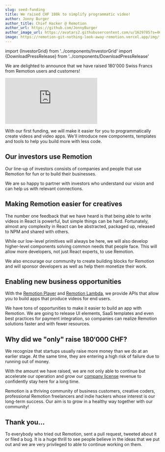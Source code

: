 ```yaml
---
slug: seed-funding
title: We raised CHF 180k to simplify programmatic video!
author: Jonny Burger
author_title: Chief Hacker @ Remotion
author_url: https://github.com/JonnyBurger
author_image_url: https://avatars2.githubusercontent.com/u/1629785?s=460&u=12eb94da6070d00fc924761ce06e3a428d01b7e9&v=4
image: https://remotion-git-nothing-look-away-remotion.vercel.app/img/funding-banner.jpg
---
```


import {InvestorGrid} from '../components/InvestorGrid'
import {DownloadPressRelease} from '../components/DownloadPressRelease'

We are delighted to announce that we have raised 180'000 Swiss Francs from Remotion users and customers!

<iframe style={{
  width: '100%',
  aspectRatio: '16 / 9'
}} src="https://www.youtube.com/embed/LMFxGQrAwTs" title="YouTube video player" frameborder="0" allow="accelerometer; autoplay; clipboard-write; encrypted-media; gyroscope; picture-in-picture" allowfullscreen></iframe>

With our first funding, we will make it easier for you to programmatically create videos and video apps. We'll introduce new components, templates and tools to help you build more with less code.

## Our investors use Remotion

Our line-up of investors consists of companies and people that use Remotion for fun or to build their businesses.

We are so happy to partner with investors who understand our vision and can help us with relevant connections.

<InvestorGrid />

## Making Remotion easier for creatives

The number one feedback that we have heard is that being able to write videos in React is powerful, but simple things can be hard. Fortunately, almost any complexity in React can be abstracted, packaged up, released to NPM and shared with others.

While our low-level primitives will always be here, we will also develop higher-level components solving common needs that people face. This will allow more developers, not just React experts, to use Remotion.

We also encourage our community to create building blocks for Remotion and will sponsor developers as well as help them monetize their work.

## Enabling new business opportunities

With the [Remotion Player](/player) and [Remotion Lambda](/player), we provide APIs that allow you to build apps that produce videos for end users.

We have tons of opportunities to make it easier to build an app with Remotion. We are going to release UI elements, SaaS templates and even best practices for payment integration, so companies can realize Remotion solutions faster and with fewer resources.

## Why did we "only" raise 180‘000 CHF?

We recognize that startups usually raise more money than we do at an earlier stage. At the same time, they are entering a high risk of failure due to running out of money.

With the amount we have raised, we are not only able to continue but accelerate our operation and grow our [company license](https://companies.remotion.dev) revenue to confidently stay here for a long time.

Remotion is a thriving community of business customers, creative coders, professional Remotion freelancers and indie hackers whose interest is our long-term success. Our aim is to grow in a healthy way together with our community!

## Thank you…

To everybody who tried out Remotion, sent a pull request, tweeted about it or filed a bug. It is a huge thrill to see people believe in the ideas that we put out and we are very privileged to able to continue working on them.

<DownloadPressRelease />
